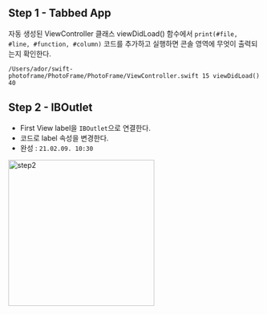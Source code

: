## Step 1 - Tabbed App
자동 생성된 ViewController 클래스 viewDidLoad() 함수에서 `print(#file, #line, #function, #column)` 코드를 추가하고 실행하면 콘솔 영역에 무엇이 출력되는지 확인한다.
```
/Users/ador/swift-photoframe/PhotoFrame/PhotoFrame/ViewController.swift 15 viewDidLoad() 40
```

## Step 2 - IBOutlet
- First View label을 `IBOutlet`으로 연결한다.
- 코드로 label 속성을 변경한다.
- 완성 : `21.02.09. 10:30`
<img width="291" alt="step2" src="https://user-images.githubusercontent.com/75113784/107304394-5230db80-6ac4-11eb-9b5c-142c4797e70c.png">
